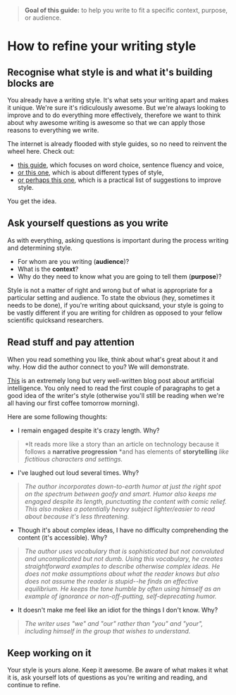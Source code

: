 > **Goal of this guide:** to help you write to fit a specific context, purpose, or audience.

# How to refine your writing style

## Recognise what style is and what it's building blocks are

You already have a writing style. It's what sets your writing apart and makes it unique. We're sure it's ridiculously awesome. But we're always looking to improve and to do everything more effectively, therefore we want to think about why awesome writing is awesome so that we can apply those reasons to everything we write.

The internet is already flooded with style guides, so no need to reinvent the wheel here. Check out:
* [this guide](http://www.learnnc.org/lp/editions/few/684), which focuses on word choice, sentence fluency and voice,
* [or this one](http://literarydevices.net/style/), which is about different types of style,
* [or perhaps this one](http://www.writersdigest.com/writing-articles/by-writing-goal/improve-my-writing/brush-up-on-your-style-in-10-minutes-or-less), which is a practical list of suggestions to improve style.

You get the idea.

## Ask yourself questions as you write

As with everything, asking questions is important during the process writing and determining style.

* For whom are you writing (**audience**)?
* What is the **context**?
* Why do they need to know what you are going to tell them (**purpose**)?

Style is not a matter of right and wrong but of what is appropriate for a particular setting and audience. To state the obvious (hey, sometimes it needs to be done), if you're writing about quicksand, your style is going to be vastly different if you are writing for children as opposed to your fellow scientific quicksand researchers.

## Read stuff and pay attention

When you read something you like, think about what's great about it and why. How did the author connect to you? We will demonstrate.

[This](http://waitbutwhy.com/2015/01/artificial-intelligence-revolution-1.html) is an extremely long but very well-written blog post about artificial intelligence. You only need to read the first couple of paragraphs to get a good idea of the writer's style (otherwise you'll still be reading when we're all having our first coffee tomorrow morning).

Here are some following thoughts:

* I remain engaged despite it's crazy length. Why?
>*It reads more like a story than an article on technology because it follows a **narrative progression** *and has elements of **storytelling** *like fictitious characters and settings.*​

* I've laughed out loud several times.​ Why? ​
>*The author incorporates down-to-earth humor at just the right spot on the spectrum between goofy and smart. Humor also keeps me engaged despite its length, punctuating the content with comic relief. This also makes a potentially heavy subject lighter/easier to read about because it's less threatening.*​

* Though it's about complex ideas, I have no difficulty comprehending the content (it's accessible). Why? ​
>*The author uses vocabulary that is sophisticated but not convoluted and uncomplicated but not dumb. Using this vocabulary, he creates straightforward examples to describe otherwise complex ideas. He does not make assumptions about what the reader knows but also does not assume the reader is stupid--he finds an effective equilibrium. He keeps the tone humble by often using himself as an example of ignorance or non-off-putting, self-deprecating humor.*​

* It doesn't make me feel like an idiot for the things I don't know. Why? 
>*The writer uses "we" and "our" rather than "you" and "your", including himself in the group that wishes to understand.*​

## Keep working on it
Your style is yours alone. Keep it awesome. Be aware of what makes it what it is, ask yourself lots of questions as you're writing and reading, and continue to refine. 
